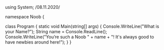 using System;
/08.11.2020/

namespace Noob
{

 class Program
    {
        static void Main(string[] args)
        {
            Console.WriteLine("What is your Name?");
            String name = Console.ReadLine();
            Console.WriteLine("You’re such a Noob " + name + "! It's always good to have newbies around here!");
        }
    }

